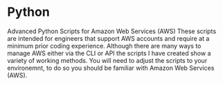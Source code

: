 # Python
Advanced Python Scripts for Amazon Web Services (AWS)
These scripts are intended for engineers that support AWS accounts and require at a minimum prior coding experience.
Although there are many ways to manage AWS either via the CLI or API the scripts I have created show a variety of working methods.
You will need to adjust the scripts to your environemnt, to do so you should be familiar with Amazon Web Services (AWS).
